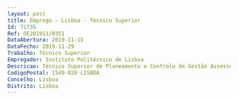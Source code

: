 ```yaml
--- 
layout: post
title: Emprego - Lisboa - Técnico Superior
Id: 71735
Ref: OE201911/0351
DataAbertura: 2019-11-15
DataFecho: 2019-11-29
Trabalho: Técnico Superior
Empregador: Instituto Politécnico de Lisboa
Descricao: Técnico Superior de Planeamento e Controlo de Gestão Assessoria•	Prestar apoio à chefia nos domínios da elaboração e análise de dados, do planeamento estratégico e do controlo técnico das atividades do Instituto ou da Unidade Orgânica onde desempenha funções •	Prestar apoio à chefia nos domínios da elaboração de documentos diversos, como por exemplo, protocolos, acordos de cooperação, etc. •	Colaborar na elaboração do Plano e Relatório de Atividades, do Quadro de Avaliação e Responsabilização e de todos os instrumentos de planeamento estratégico e de controlo de gestão que sejam implementados •	Colaboração, coordenação e ou elaboração de estudos técnicos sobre a atividade do instituto ou das suas escolas •	Coordenação ou participação em projetos no âmbito da atividade do Instituto.•	Participação em equipas de trabalho constituídas ad hoc para o estudo ou resolução de situações especiais.
CodigoPostal: 1549-020 LISBOA
Concelho: Lisboa
Distrito: Lisboa
--- 
```


